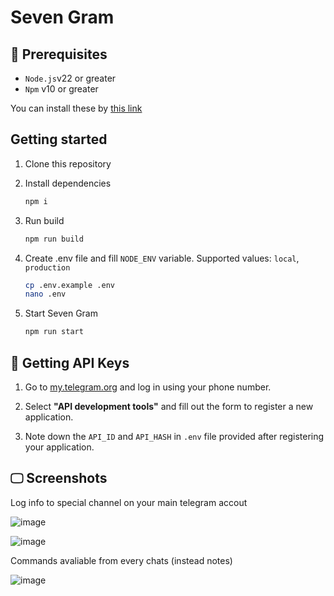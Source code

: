 # Seven Gram

## 📌 Prerequisites

- `Node.js`v22 or greater
- `Npm` v10 or greater

You can install these by [this link](https://nodejs.org/en/download/)

## Getting started

1. Clone this repository

2. Install dependencies

    ```sh
    npm i
    ```

3. Run build

    ```sh
    npm run build
    ```

4. Create .env file and fill `NODE_ENV` variable. Supported values: `local`, `production`

    ```sh
    cp .env.example .env
    nano .env
    ```

5. Start Seven Gram

    ```sh
    npm run start
    ```

## 📃 Getting API Keys

1. Go to [my.telegram.org](https://my.telegram.org) and log in using your phone number.

2. Select **"API development tools"** and fill out the form to register a new application.
3. Note down the `API_ID` and `API_HASH` in `.env` file provided after registering your application.

## 🖵 Screenshots

Log info to special channel on your main telegram accout

![image](https://github.com/user-attachments/assets/d2342433-097e-47b4-a0a2-311fe4f21edc)

![image](https://github.com/user-attachments/assets/64e706c3-dcdd-4940-827e-b82ba4d76f14)

Commands avaliable from every chats (instead notes)

![image](https://github.com/user-attachments/assets/6574ac3d-c871-4b01-8216-8fdad73b8e53)
